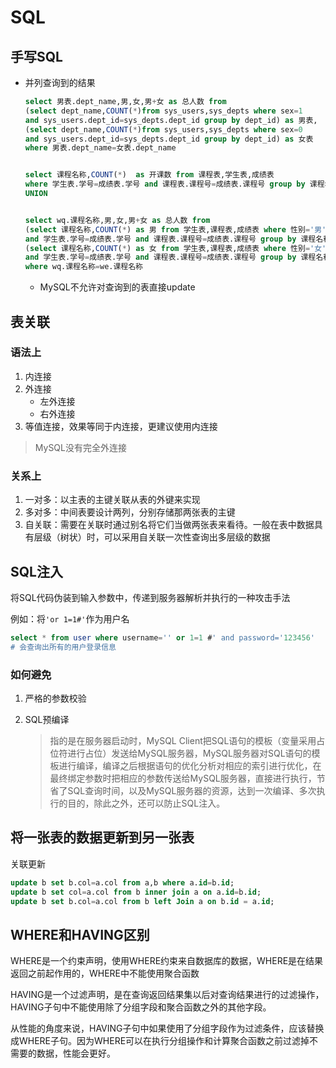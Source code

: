 # SQL

## 手写SQL

* 并列查询到的结果

  ```sql
  select 男表.dept_name,男,女,男+女 as 总人数 from 
  (select dept_name,COUNT(*)from sys_users,sys_depts where sex=1
  and sys_users.dept_id=sys_depts.dept_id group by dept_id) as 男表,
  (select dept_name,COUNT(*)from sys_users,sys_depts where sex=0
  and sys_users.dept_id=sys_depts.dept_id group by dept_id) as 女表
  where 男表.dept_name=女表.dept_name
  
  
  select 课程名称,COUNT(*)  as 开课数 from 课程表,学生表,成绩表
  where 学生表.学号=成绩表.学号 and 课程表.课程号=成绩表.课程号 group by 课程名称
  UNION
  
  
  select wq.课程名称,男,女,男+女 as 总人数 from 
  (select 课程名称,COUNT(*) as 男 from 学生表,课程表,成绩表 where 性别='男'
  and 学生表.学号=成绩表.学号 and 课程表.课程号=成绩表.课程号 group by 课程名称)as wq,
  (select 课程名称,COUNT(*) as 女 from 学生表,课程表,成绩表 where 性别='女'
  and 学生表.学号=成绩表.学号 and 课程表.课程号=成绩表.课程号 group by 课程名称) as we
  where wq.课程名称=we.课程名称
  ```

  * MySQL不允许对查询到的表直接update

    

## 表关联

### 语法上

1. 内连接
2. 外连接
   * 左外连接
   * 右外连接
3. 等值连接，效果等同于内连接，更建议使用内连接

> MySQL没有完全外连接

### 关系上

1. 一对多：以主表的主键关联从表的外键来实现
2. 多对多：中间表要设计两列，分别存储那两张表的主键
3. 自关联：需要在关联时通过别名将它们当做两张表来看待。一般在表中数据具有层级（树状）时，可以采用自关联一次性查询出多层级的数据

## SQL注入

将SQL代码伪装到输入参数中，传递到服务器解析并执行的一种攻击手法

例如：将`'or 1=1#'`作为用户名

```sql
select * from user where username='' or 1=1 #' and password='123456'
# 会查询出所有的用户登录信息
```

### 如何避免

1. 严格的参数校验

2. SQL预编译

   > 指的是在服务器启动时，MySQL Client把SQL语句的模板（变量采用占位符进行占位）发送给MySQL服务器，MySQL服务器对SQL语句的模板进行编译，编译之后根据语句的优化分析对相应的索引进行优化，在最终绑定参数时把相应的参数传送给MySQL服务器，直接进行执行，节省了SQL查询时间，以及MySQL服务器的资源，达到一次编译、多次执行的目的，除此之外，还可以防止SQL注入。

## 将一张表的数据更新到另一张表

关联更新

```sql
update b set b.col=a.col from a,b where a.id=b.id;
update b set col=a.col from b inner join a on a.id=b.id;
update b set b.col=a.col from b left Join a on b.id = a.id;
```

## WHERE和HAVING区别

WHERE是一个约束声明，使用WHERE约束来自数据库的数据，WHERE是在结果返回之前起作用的，WHERE中不能使用聚合函数

HAVING是一个过滤声明，是在查询返回结果集以后对查询结果进行的过滤操作，HAVING子句中不能使用除了分组字段和聚合函数之外的其他字段。

从性能的角度来说，HAVING子句中如果使用了分组字段作为过滤条件，应该替换成WHERE子句。因为WHERE可以在执行分组操作和计算聚合函数之前过滤掉不需要的数据，性能会更好。